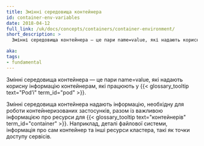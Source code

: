 ```yaml
---
title: Змінні середовища контейнера
id: container-env-variables
date: 2018-04-12
full_link: /uk/docs/concepts/containers/container-environment/
short_description: >
  Змінні середовища контейнера — це пари name=value, які надають корисну інформацію контейнерам, які працюють у Podʼі.

aka: 
tags:
- fundamental
---
```


Змінні середовища контейнера — це пари name=value, які надають корисну інформацію контейнерам, які працюють у {{< glossary_tooltip text="Podʼі" term_id="pod" >}}.

<!--more-->

Змінні середовища контейнера надають інформацію, необхідну для роботи контейнеризованих застосунків, разом із важливою інформацією про ресурси для {{< glossary_tooltip text="контейнерів" term_id="container" >}}. Наприклад, деталі файлової системи, інформація про сам контейнер та інші ресурси кластера, такі як точки доступу сервісів.
